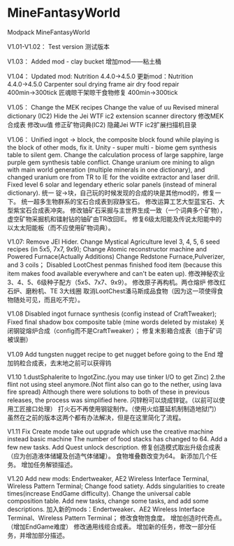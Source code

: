 # MineFantasyWorld
Modpack MineFantasyWorld

V1.01-V1.02：
Test version
测试版本

V1.03：
Added mod - clay bucket
增加mod——粘土桶

V1.04：
Updated mod: Nutrition 4.4.0→4.5.0
更新mod：Nutrition 4.4.0→4.5.0
Carpenter soul drying frame air dry food repair 400min→300tick
匠魂晾干架晾干食物修复 400min→300tick

V1.05：
Change the MEK recipes
Change the value of uu
Revised mineral dictionary (IC2)
Hide the Jei WTF ic2 extension scanner directory
修改MEK合成表
修改uu值
修正矿物词典(IC2)
隐藏Jei WTF ic2扩展扫描机目录


V1.06：
Unified ingot → block, the composite block found while playing is the block of other mods, fix it.
Unity - super multi - biome gem synthesis table to silent gem.
Change the calculation process of large sapphire, large purple gem synthesis table conflict.
Change uranium ore mining to align with main world generation (multiple minerals in one dictionary), and changed uranium ore from TR to IE for the voidite extractor and laser drill.
Fixed level 6 solar and legendary etheric solar panels (instead of mineral dictionary).
统一 锭→块，自己玩的时候发现的合成的块是其他mod的，修复一下。
统一超多生物群系的宝石合成表到寂静宝石。
修改运算工艺大型蓝宝石、大型紫宝石合成表冲突。
修改铀矿石采掘与主世界生成一致（一个词典多个矿物），虚空矿物采掘机和镭射钻的铀矿由TR改回IE。
修复6级太阳能及传说太阳能中的以太太阳能板（而不应使用矿物词典）。

V1.07:
Remove JEI Hider.
Change Mystical Agriculture level 3, 4, 5, 6 seed recipes (in 5x5, 7x7, 9x9);
Change Atomic reconstructor machine and Powered Furnace(Actually Additions)
Change Redstone Furnace,Pulverizer, and 3 coils；
Disabled LootChest penmas finished food item (because this item makes food available everywhere and can't be eaten up).
修改神秘农业3、4、5、6级种子配方（5x5、7x7、9x9）。
修改原子再构机。两仓熔炉
修改红石炉、磨粉机、TE 3大线圈
取消LootChest潘马斯成品食物（因为这一项使得食物随处可见，而且吃不完）。


V1.08
Disabled ingot furnace synthesis (config instead of CraftTweaker);
Fixed final shadow box composite table (mine words deleted by mistake)
关闭钢锭熔炉合成（config而不是CraftTweaker）；
修复末影箱合成表（由于矿词被误删）

V1.09 
Add tungsten nugget recipe to get nugget before going to the End
增加钨粒合成表，去末地之前可以获得钨


V1.10
1.dustSphalerite to IngotZinc.(you may use tinker I/O to get Zinc)
2.the flint not using steel anymore.(Not flint also can go to the nether, using lava fire spread)
Although there were solutions to both of these in previous releases, the process was simplified here.
闪锌粉可以烧成锌锭。（以前可以使用工匠接口处理）
打火石不再使用钢锭制作。（使用火焰蔓延机制制造地狱门）
虽然在之前的版本这两个都有办法解决，但是在这里简化了流程。

V1.11
Fix Create mode take out upgrade which use the creative machine instead basic machine
The number of food stacks has changed to 64.
Add a few new tasks.
Add Quest unlock description.
修复创造模式取出升级合成表（应为创造液体储罐及创造气体储罐）。
食物堆叠数改变为64。
新添加几个任务。
增加任务解锁描述。

V1.20
Add new mods: Endertweaker, AE2 Wireless Interface Terminal, Wireless Pattern Terminal;
Change food satiety.
Adds singularities to create times(increase EndGame difficulty).
Change the universal cable composition table.
Add new tasks, change some tasks, and add some descriptions.
加入新的mods：Endertweaker、AE2 Wireless Interface Terminal、Wireless Pattern Terminal；
修改食物饱食度。
增加创造时代奇点。（增加EndGame难度）
修改通用线缆合成表。
增加新的任务，修改一部分任务，并增加部分描述。
